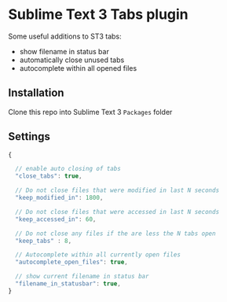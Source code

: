 Sublime Text 3 Tabs plugin
==========================

Some useful additions to ST3 tabs:
  * show filename in status bar
  * automatically close unused tabs
  * autocomplete within all opened files

Installation
------------
Clone this repo into Sublime Text 3 `Packages` folder

Settings
------------
```javascript
{

  // enable auto closing of tabs
  "close_tabs": true,

  // Do not close files that were modified in last N seconds
  "keep_modified_in": 1800,

  // Do not close files that were accessed in last N seconds
  "keep_accessed_in": 60,

  // Do not close any files if the are less the N tabs open
  "keep_tabs" : 8,

  // Autocomplete within all currently open files
  "autocomplete_open_files": true,

  // show current filename in status bar
  "filename_in_statusbar": true,
}
```

